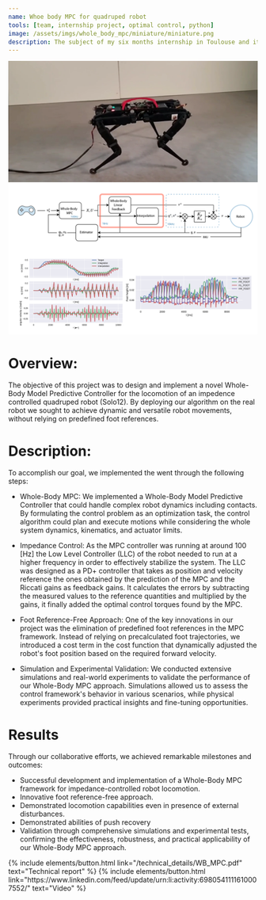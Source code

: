 ```yaml
---
name: Whoe body MPC for quadruped robot
tools: [team, internship project, optimal control, python]
image: /assets/imgs/whole_body_mpc/miniature/miniature.png
description: The subject of my six months internship in Toulouse and it consisted in the development of an AI algorithm to perform locomotion
---
```

![project_idea](/assets/imgs/whole_body_mpc/walk.png)
![project_idea](/assets/imgs/whole_body_mpc/1.png)

# Overview:
The objective of this project was to design and implement a novel Whole-Body Model Predictive Controller for the locomotion of an impedence controlled quadruped robot (Solo12). By deploying our algorithm on the real robot we sought to achieve dynamic and versatile robot movements, without relying on predefined foot references.

# Description:
To accomplish our goal, we implemented the went through the following steps:

- Whole-Body MPC: We implemented a Whole-Body Model Predictive Controller that could handle complex robot dynamics including contacts. By formulating the control problem as an optimization task, the control algorithm could plan and execute motions while considering the whole system dynamics, kinematics, and actuator limits.

- Impedance Control: As the MPC controller was running at around 100 [Hz] the Low Level Controller (LLC) of the robot needed to run at a higher frequency in order to effectively stabilize the system. The LLC was designed as a PD+ controller that takes as position and velocity reference the ones obtained by the prediction of the MPC and the Riccati gains as feedback gains. It calculates the errors by subtracting the measured values to the reference quantities and multiplied by the gains, it finally added the optimal control torques found by the MPC.

- Foot Reference-Free Approach: One of the key innovations in our project was the elimination of predefined foot references in the MPC framework. Instead of relying on precalculated foot trajectories, we introduced a cost term in the cost function that dynamically adjusted the robot's foot position based on the required forward velocity.

- Simulation and Experimental Validation: We conducted extensive simulations and real-world experiments to validate the performance of our Whole-Body MPC approach. Simulations allowed us to assess the control framework's behavior in various scenarios, while physical experiments provided practical insights and fine-tuning opportunities.

# Results
Through our collaborative efforts, we achieved remarkable milestones and outcomes:

- Successful development and implementation of a Whole-Body MPC framework for impedance-controlled robot locomotion.
- Innovative foot reference-free approach.
- Demonstrated locomotion capabilities even in presence of external disturbances.
- Demonstrated abilities of push recovery
- Validation through comprehensive simulations and experimental tests, confirming the effectiveness, robustness, and practical applicability of our Whole-Body MPC approach.

<div class="flex-parent jc-center">
{% include elements/button.html link="/technical_details/WB_MPC.pdf" text="Technical report" %}
{% include elements/button.html link="https://www.linkedin.com/feed/update/urn:li:activity:6980541111610007552/" text="Video" %}
</div>
